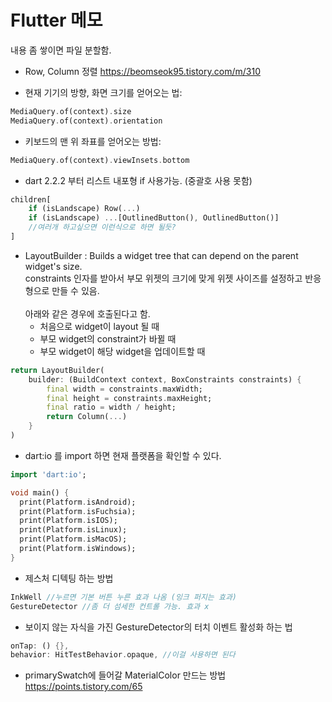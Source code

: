 Flutter 메모
=

내용 좀 쌓이면 파일 분할함.

* Row, Column 정렬 https://beomseok95.tistory.com/m/310

* 현재 기기의 방향, 화면 크기를 얻어오는 법:
```dart
MediaQuery.of(context).size
MediaQuery.of(context).orientation
```

* 키보드의 맨 위 좌표를 얻어오는 방법:
```dart
MediaQuery.of(context).viewInsets.bottom
```

* dart 2.2.2 부터 리스트 내포형 if 사용가능. (중괄호 사용 못함)

```dart
children[
    if (isLandscape) Row(...)
    if (isLandscape) ...[OutlinedButton(), OutlinedButton()] 
    //여러개 하고싶으면 이런식으로 하면 될듯?
]
```

* LayoutBuilder : Builds a widget tree that can depend on the parent widget's size.     
constraints 인자를 받아서 부모 위젯의 크기에 맞게 위젯 사이즈를 설정하고 반응형으로 만들 수 있음.    <br><br>
아래와 같은 경우에 호출된다고 함.
    - 처음으로 widget이 layout 될 때
    - 부모 widget의 constraint가 바뀔 때
    - 부모 widget이 해당 widget을 업데이트할 때

```dart
return LayoutBuilder(
    builder: (BuildContext context, BoxConstraints constraints) {
        final width = constraints.maxWidth;
        final height = constraints.maxHeight;
        final ratio = width / height;
        return Column(...)
    }
)
```

* dart:io 를 import 하면 현재 플랫폼을 확인할 수 있다.

```dart
import 'dart:io';

void main() {
  print(Platform.isAndroid);
  print(Platform.isFuchsia);
  print(Platform.isIOS);
  print(Platform.isLinux);
  print(Platform.isMacOS);
  print(Platform.isWindows);
}
```

* 제스처 디텍팅 하는 방법 
```dart
InkWell //누르면 기본 버튼 누른 효과 나옴 (잉크 퍼지는 효과)
GestureDetector //좀 더 섬세한 컨트롤 가능. 효과 x
```

* 보이지 않는 자식을 가진 GestureDetector의 터치 이벤트 활성화 하는 법
```dart
onTap: () {},
behavior: HitTestBehavior.opaque, //이걸 사용하면 된다
```


* primarySwatch에 들어갈 MaterialColor 만드는 방법   
https://points.tistory.com/65

